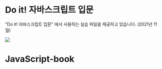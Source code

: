 # Do it! 자바스크립트 입문
"Do it! 자바스크립트 입문" 에서 사용하는 실습 파일을 제공하고 있습니다. (2021년 11월)

![](https://user-images.githubusercontent.com/5915404/159109156-af96e9fe-ed49-4d84-a022-6c70ceb674a7.jpeg)
# JavaScript-book
